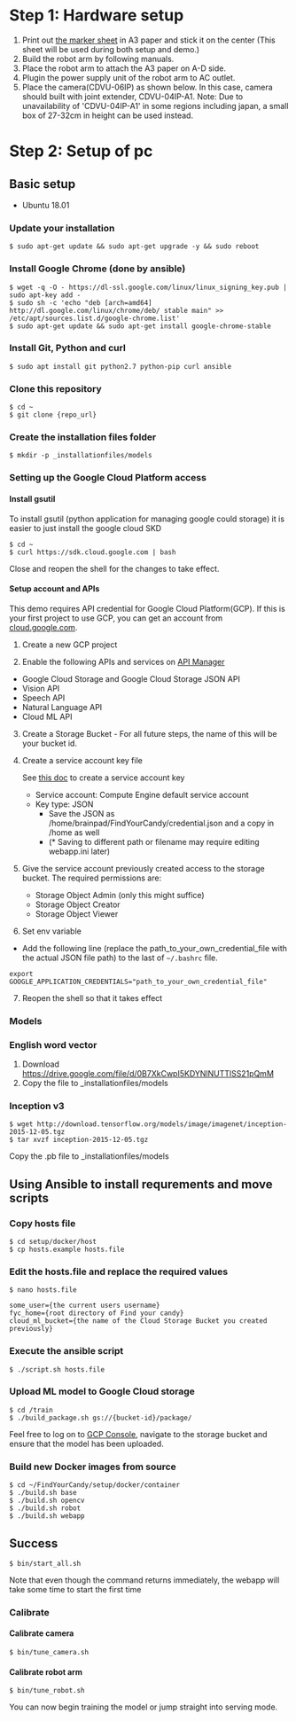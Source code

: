 







# Step 1: Hardware setup
1. Print out [the marker sheet](./setup/image/marker_paper.pdf) in A3 paper and stick it on the center
(This sheet will be used during both setup and demo.)
2. Build the robot arm by following manuals.
3. Place the robot arm to attach the A3 paper on A-D side.
4. Plugin the power supply unit of the robot arm to AC outlet.
5. Place the camera(CDVU-06IP) as shown below. In this case, camera should built with joint extender, CDVU-04IP-A1.
Note: Due to unavailability of 'CDVU-04IP-A1' in some regions including japan, a small box of 27-32cm in height can be used instead.

# Step 2: Setup of pc

## Basic setup

* Ubuntu 18.01

### Update your installation
```
$ sudo apt-get update && sudo apt-get upgrade -y && sudo reboot
```

### Install Google Chrome (done by ansible)
```
$ wget -q -O - https://dl-ssl.google.com/linux/linux_signing_key.pub | sudo apt-key add - 
$ sudo sh -c 'echo "deb [arch=amd64] http://dl.google.com/linux/chrome/deb/ stable main" >> /etc/apt/sources.list.d/google-chrome.list'
$ sudo apt-get update && sudo apt-get install google-chrome-stable
```

### Install Git, Python and curl
```
$ sudo apt install git python2.7 python-pip curl ansible
```

### Clone this repository
```
$ cd ~
$ git clone {repo_url}
```

### Create the installation files folder
```
$ mkdir -p _installationfiles/models
```

###  Setting up the Google Cloud Platform access

#### Install gsutil
To install gsutil (python application for managing google could storage) it is easier to just install the google cloud SKD

```
$ cd ~
$ curl https://sdk.cloud.google.com | bash
```

Close and reopen the shell for the changes to take effect.

#### Setup account and APIs
This demo requires API credential for Google Cloud Platform(GCP). If this is your first project to use GCP, you can get an account from [cloud.google.com](https://cloud.google.com/).

1. Create a new GCP project

2. Enable the following APIs and services on [API Manager](https://support.google.com/cloud/answer/6158841)
  - Google Cloud Storage and Google Cloud Storage JSON API
  - Vision API
  - Speech API
  - Natural Language API
  - Cloud ML API

3. Create a Storage Bucket - For all future steps, the name of this will be your bucket id.

4. Create a service account key file

    See [this doc](https://cloud.google.com/vision/docs/common/auth#set_up_a_service_account) to create a service account key
    - Service account: Compute Engine default service account
    - Key type: JSON
      - Save the JSON as /home/brainpad/FindYourCandy/credential.json and a copy in /home as well
      - (* Saving to different path or filename may require editing webapp.ini later)



5. Give the service account previously created access to the storage bucket. The required permissions are: 
    - Storage Object Admin (only this might suffice) 
    - Storage Object Creator
    - Storage Object Viewer

6. Set env variable
  - Add the following line (replace the path_to_your_own_credential_file with the actual JSON file path) to the last of `~/.bashrc` file.  

  ```
  export GOOGLE_APPLICATION_CREDENTIALS="path_to_your_own_credential_file"
  ```

7. Reopen the shell so that it takes effect


### Models

### English word vector
1. Download https://drive.google.com/file/d/0B7XkCwpI5KDYNlNUTTlSS21pQmM 
2. Copy the file to _installationfiles/models

### Inception v3
```
$ wget http://download.tensorflow.org/models/image/imagenet/inception-2015-12-05.tgz
$ tar xvzf inception-2015-12-05.tgz
```
Copy the .pb file to _installationfiles/models



## Using Ansible to install requrements and move scripts

### Copy hosts file
```
$ cd setup/docker/host
$ cp hosts.example hosts.file
```

### Edit the hosts.file and replace the required values
```
$ nano hosts.file

some_user={the current users username}
fyc_home={root directory of Find your candy}
cloud_ml_bucket={the name of the Cloud Storage Bucket you created previously}
```



### Execute the ansible script
```
$ ./script.sh hosts.file
```

### Upload ML model to Google Cloud storage 
```
$ cd /train
$ ./build_package.sh gs://{bucket-id}/package/
```
Feel free to log on to [GCP Console](https://cloud.google.com), navigate to the storage bucket and ensure that the model has been uploaded. 

### Build new Docker images from source
```
$ cd ~/FindYourCandy/setup/docker/container
$ ./build.sh base
$ ./build.sh opencv
$ ./build.sh robot
$ ./build.sh webapp
```

## Success
```
$ bin/start_all.sh
```
Note that even though the command returns immediately, the webapp will take some time to start the first time

### Calibrate

#### Calibrate camera
```
$ bin/tune_camera.sh
```

#### Calibrate robot arm
```
$ bin/tune_robot.sh
```

You can now begin training the model or jump straight into serving mode.